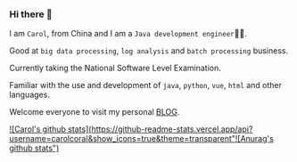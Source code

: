 ### Hi there 👋

I am `Carol`, from China and I am a `Java development engineer`🧑‍💻.

Good at `big data processing`, `log analysis` and `batch processing` business.

Currently taking the National Software Level Examination.

Familiar with the use and development of `java`, `python`, `vue`, `html` and other languages.

Welcome everyone to visit my personal [BLOG](https://blog.cnkj.site).


[![Carol's github stats](https://github-readme-stats.vercel.app/api?username=carolcoral&show_icons=true&theme=transparent"![Anurag's github stats")](https://github.com/anuraghazra/github-readme-stats)



